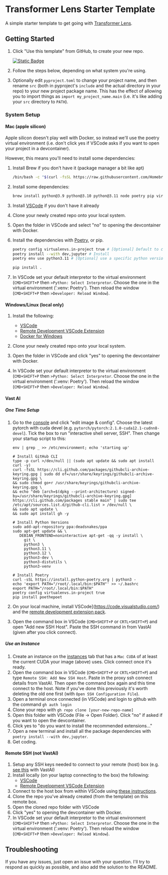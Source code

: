 # Transformer Lens Starter Template

A simple starter template to get going with [Transformer
Lens](https://github.com/neelnanda-io/TransformerLens).

## Getting Started

1. Click "Use this template" from GitHub, to create your new repo.

   [![Static
   Badge](https://img.shields.io/badge/Use%20the%20template-rgb(31%2C%20136%2C%2061)?style=for-the-badge&logo=github)
   ](https://github.com/new?template_name=transformer-lens-starter-template&template_owner=alan-cooney)

2. Follow the steps below, depending on what system you're using.
3. Optionally edit `pyproject.toml` to change your project name, and then rename `src` (both in
   pyproject's `include` and the actual directory in your repo) to your new project package name.
   This has the effect of allowing you to import things as `import my_project_name.main` (i.e. it's
   like adding your `src` directory to `PATH`).

### System Setup

#### Mac (apple silicon)

Apple silicon doesn't play well with Docker, so instead we'll use the poetry virtual environment
(i.e. don't click yes if VSCode asks if you want to open your project in a devcontainer).

However, this means you'll need to install some dependencies:

1. Install Brew if you don't have it (package manager a bit like apt)

    ```bash
    /bin/bash -c "$(curl -fsSL https://raw.githubusercontent.com/Homebrew/install/HEAD/install.sh)"
    ```

2. Install some dependencies:

   ```bash
   brew install python@3.9 python@3.10 python@3.11 node poetry pip virtualenv
   ```

3. Install [VSCode](https://code.visualstudio.com/) if you don't have it already
4. Clone your newly created repo onto your local system.
5. Open the folder in VSCode and select "no" to opening the devcontainer with Docker.
6. Install the dependencies with [Poetry](https://github.com/python-poetry/poetry), or pip.

   ```bash
   poetry config virtualenvs.in-project true # [Optional] Default to creating .venv in project dir
   poetry install --with dev,jupyter # Install
   poetry env use python3.11 # [Optional] use a specific python version
   ```

   ```bash
   pip install .
   ```

7. In VSCode set your default interpretor to the virtual environment (`CMD+SHIFT+P` then `>Python:
   Select Interpretor`. Choose the one in the virtual environment ('.venv: Poetry'). Then reload the
   window (`CMD+SHIFT+P` then `>Developer: Reload Window`).

#### Windows/Linux (local only)

1. Install the following:

   - [VSCode](https://code.visualstudio.com/)
   - [Remote Development VSCode
     Extension](https://marketplace.visualstudio.com/items?itemName=ms-vscode-remote.vscode-remote-extensionpack)
   - [Docker for Windows](https://docs.docker.com/desktop/install/windows-install/)

2. Clone your newly created repo onto your local system.
3. Open the folder in VSCode and click "yes" to opening the devcontainer with Docker.
4. In VSCode set your default interpretor to the virtual environment (`CMD+SHIFT+P` then `>Python:
   Select Interpretor`. Choose the one in the virtual environment ('.venv: Poetry'). Then reload the
   window (`CMD+SHIFT+P` then `>Developer: Reload Window`).

#### Vast AI

##### One Time Setup

1. Go to the [console](https://cloud.vast.ai/) and click "edit image & config". Choose the latest
   pytorch with cuda devel (e.g. `pytorch/pytorch:2.1.0-cuda12.1-cudnn8-devel`). Tick the box to run
   "interactive shell server, SSH". Then change your startup script to this:

   ```script
   env | grep _ >> /etc/environment; echo 'starting up'

   # Install GitHub CLI
   type -p curl >/dev/null || (sudo apt update && sudo apt install curl -y)
   curl -fsSL https://cli.github.com/packages/githubcli-archive-keyring.gpg | sudo dd of=/usr/share/keyrings/githubcli-archive-keyring.gpg \
   && sudo chmod go+r /usr/share/keyrings/githubcli-archive-keyring.gpg \
   && echo "deb [arch=$(dpkg --print-architecture) signed-by=/usr/share/keyrings/githubcli-archive-keyring.gpg] https://cli.github.com/packages stable main" | sudo tee /etc/apt/sources.list.d/github-cli.list > /dev/null \
   && sudo apt update \
   && sudo apt install gh -y

   # Install Python Versions
   sudo add-apt-repository ppa:deadsnakes/ppa
   sudo apt-get update && \
      DEBIAN_FRONTEND=noninteractive apt-get -qq -y install \
        git \
        python3 \
        python3.11 \
        python3.12 \
        python3-dev \
        python3-distutils \
        python3-venv
   
   # Install Poetry
   curl -sSL https://install.python-poetry.org | python3 -
   echo 'export PATH="/root/.local/bin:$PATH"' >> ~/.bashrc
   export PATH="/root/.local/bin:$PATH"
   poetry config virtualenvs.in-project true
   pip install poethepoet
   ```

2. On your local machine, install VSCode](https://code.visualstudio.com/) and the [remote development extension pack](https://marketplace.visualstudio.com/items?itemName=ms-vscode-remote.vscode-remote-extensionpack).
3. Open the command box in VSCode (`CMD+SHIFT+P` or `CRTL+SHIFT+P`) and open "Add new SSH Host".
   Paste the SSH command in from VastAI (given after you click connect).

##### Use an Instance

1. Create an instance on the [instances](https://cloud.vast.ai/instances/) tab that has a `Mac CUDA` of
   at least the current CUDA your image (above) uses.  Click connect once it's ready.
2. Open the command box in VSCode (`CMD+SHIFT+P` or `CRTL+SHIFT+P`) and type `Remote SSH: Add New
   SSH Host`. Paste in the proxy ssh connect details from VastAI. Then open the command box again
   and this time connect to the host. Note if you've done this previously it's worth deleting the
   old one first (with `Open SSH Configuration File`).
3. Open a terminal once connected (in VSCode) and login to github with the command `gh auth login`
4. Clone your repo with `gh repo clone [your-new-repo-name]`
5. Open this folder with VSCode (File -> Open Folder). Click "no" if asked if you want to open the devcontainer.
6. Click yes to "do you want to install the recommended extensions..."
7. Open a new terminal and install all the package dependencies with `poetry install --with dev,jupyter`.
8. Get coding.

#### Remote SSH (not VastAI)

1. Setup any SSH keys needed to connect to your remote (host) box (e.g. [see
   this](https://vast.ai/faq#SSH) with VastAI)
2. Install locally (on your laptop connecting to the box) the following:
   - [VSCode](https://code.visualstudio.com/)
   - [Remote Development VSCode
     Extension](https://marketplace.visualstudio.com/items?itemName=ms-vscode-remote.vscode-remote-extensionpack)
3. Connect to the host box from within VSCode using [these
   instructions](https://code.visualstudio.com/docs/remote/ssh-tutorial#_connect-using-ssh).
4. Clone the repo you've already created (from the template) on this remote box.
5. Open the cloned repo folder with VSCode
6. Click "yes" to opening the devcontainer with Docker.
7. In VSCode set your default interpretor to the virtual environment (`CMD+SHIFT+P` then `>Python:
   Select Interpretor`. Choose the one in the virtual environment ('.venv: Poetry'). Then reload the
   window (`CMD+SHIFT+P` then `>Developer: Reload Window`).

## Troubleshooting

If you have any issues, just open an issue with your question. I'll try to respond as quickly as
possible, and also add the solution to the README.
